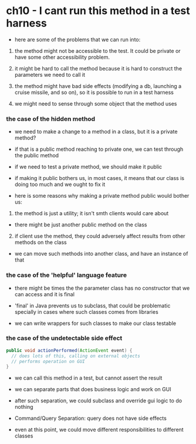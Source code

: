 # ch10 - I cant run this method in a test harness

- here are some of the problems that we can run into:

1. the method might not be accessible to the test. It could be private or have
   some other accessibility problem.

2. it might be hard to call the method because it is hard to construct the
   parameters we need to call it

3. the method might have bad side effects (modifying a db, launching a cruise
   missile, and so on), so it is possible to run in a test harness

4. we might need to sense through some object that the method uses

### the case of the hidden method

- we need to make a change to a method in a class, but it is a private method?

- if that is a public method reaching to private one, we can test through the public method

- if we need to test a private method, we should make it public

- if making it public bothers us, in most cases, it means that our class is
  doing too much and we ought to fix it

- here is some reasons why making a private method public would bother us:

1. the method is just a utility; it isn't smth clients would care about
  - there might be just another public method on the class

2. if client use the method, they could adversely affect results from other methods on the class
  - we can move such methods into another class, and have an instance of that

### the case of the 'helpful' language feature

- there might be times the the parameter class has no constructor that we can access and it is final

- 'final' in Java prevents us to subclass, that could be problematic specially
  in cases where such classes comes from libraries

- we can write wrappers for such classes to make our class testable

### the case of the undetectable side effect

```java
public void actionPerformed(ActionEvent event) {
  // does lots of this, calling on external objects
  // performs operation on GUI
}
```

- we can call this method in a test, but cannot assert the result

- we can separate parts that does business logic and work on GUI

- after such separation, we could subclass and override gui logic to do nothing

- Command/Query Separation: query does not have side effects

- even at this point, we could move different responsibilities to different classes
